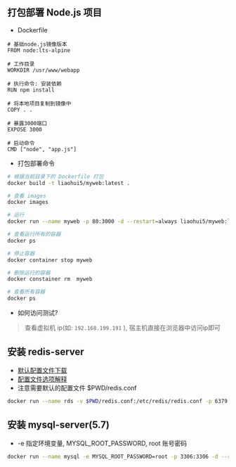 ## 打包部署 Node.js 项目

- Dockerfile

```docker
# 基础node.js镜像版本
FROM node:lts-alpine

# 工作目录
WORKDIR /usr/www/webapp

# 执行命令: 安装依赖
RUN npm install

# 将本地项目复制到镜像中
COPY . .

# 暴露3000端口
EXPOSE 3000

# 启动命令
CMD ["node", "app.js"]
```

- 打包部署命令

```sh
# 根据当前目录下的 Dockerfile 打包
docker build -t liaohui5/myweb:latest .

# 查看 images
docker images

# 运行
docker run --name myweb -p 80:3000 -d --restart=always liaohui5/myweb:latest

# 查看运行所有的容器
docker ps

# 停止容器
docker container stop myweb

# 删除运行的容器
docker constainer rm  myweb

# 查看所有容器
docker ps
```

- 如何访问测试?

> 查看虚拟机 ip(如: `192.168.199.191` ), 宿主机直接在浏览器中访问ip即可

## 安装 redis-server

- [默认配置文件下载](https://download.redis.io/redis-stable/redis.conf)
- [配置文件选项解释](https://www.cnblogs.com/DreamDrive/p/5587219.html)
- 注意需要默认的配置文件 $PWD/redis.conf

```bash
docker run --name rds -v $PWD/redis.conf:/etc/redis/redis.conf -p 6379:6379 -d --restart=always redis
```

## 安装 mysql-server(5.7)

- -e 指定环境变量, MYSQL_ROOT_PASSWORD, root 账号密码

```bash
docker run --name mysql -e MYSQL_ROOT_PASSWORD=root -p 3306:3306 -d --restart=always mysql:5.7.34
```
